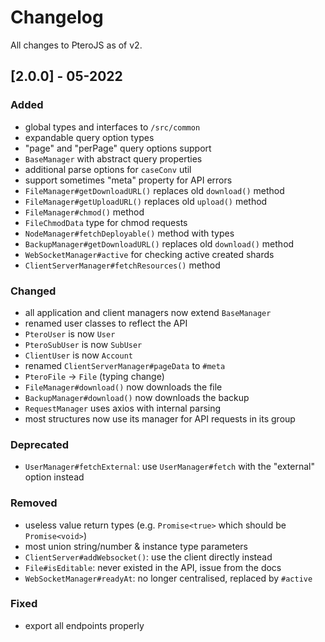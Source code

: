 # Changelog
All changes to PteroJS as of v2.

## [2.0.0] - 05-2022
### Added
- global types and interfaces to `/src/common`
- expandable query option types
- "page" and "perPage" query options support
- `BaseManager` with abstract query properties
- additional parse options for `caseConv` util
- support sometimes "meta" property for API errors
- `FileManager#getDownloadURL()` replaces old `download()` method
- `FileManager#getUploadURL()` replaces old `upload()` method
- `FileManager#chmod()` method
- `FileChmodData` type for chmod requests
- `NodeManager#fetchDeployable()` method with types
- `BackupManager#getDownloadURL()` replaces old `download()` method
- `WebSocketManager#active` for checking active created shards
- `ClientServerManager#fetchResources()` method

### Changed
- all application and client managers now extend `BaseManager`
- renamed user classes to reflect the API
- `PteroUser` is now `User`
- `PteroSubUser` is now `SubUser`
- `ClientUser` is now `Account`
- renamed `ClientServerManager#pageData` to `#meta`
- `PteroFile` -> `File` (typing change)
- `FileManager#download()` now downloads the file
- `BackupManager#download()` now downloads the backup
- `RequestManager` uses axios with internal parsing
- most structures now use its manager for API requests in its group

### Deprecated
- `UserManager#fetchExternal`: use `UserManager#fetch` with the "external" option instead

### Removed
- useless value return types (e.g. `Promise<true>` which should be `Promise<void>`)
- most union string/number & instance type parameters
- `ClientServer#addWebsocket()`: use the client directly instead
- `File#isEditable`: never existed in the API, issue from the docs
- `WebSocketManager#readyAt`: no longer centralised, replaced by `#active`

### Fixed
- export all endpoints properly